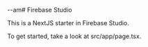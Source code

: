 --am# Firebase Studio

This is a NextJS starter in Firebase Studio.

To get started, take a look at src/app/page.tsx.
